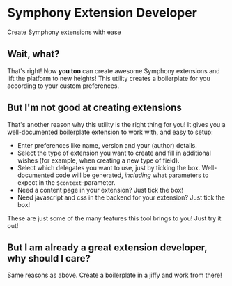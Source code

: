 # Symphony Extension Developer

Create Symphony extensions with ease

## Wait, what?

That's right! Now **you too** can create awesome Symphony extensions and lift the platform to new heights! This utility
creates a boilerplate for you according to your custom preferences.

## But I'm not good at creating extensions

That's another reason why this utility is the right thing for you! It gives you a well-documented boilerplate extension
to work with, and easy to setup:

 - Enter preferences like name, version and your (author) details.
 - Select the type of extension you want to create and fill in additional wishes (for example, when creating a new type of field).
 - Select which delegates you want to use, just by ticking the box. Well-documented code will be generated, _including_ what parameters to expect in the `$context`-parameter.
 - Need a content page in your extension? Just tick the box!
 - Need javascript and css in the backend for your extension? Just tick the box!

These are just some of the many features this tool brings to you! Just try it out!

## But I am already a great extension developer, why should I care?

Same reasons as above. Create a boilerplate in a jiffy and work from there!